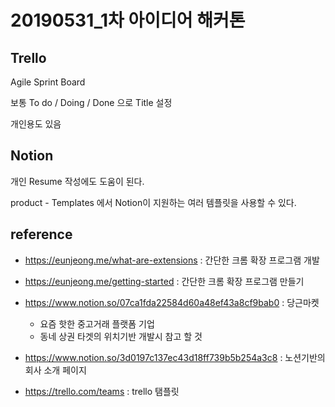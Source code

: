 # 20190531_1차 아이디어 해커톤

## Trello

Agile Sprint Board

보통 To do / Doing / Done 으로 Title 설정

개인용도 있음

## Notion

개인 Resume 작성에도 도움이 된다.

product - Templates 에서 Notion이 지원하는 여러 템플릿을 사용할 수 있다.



## reference

- <https://eunjeong.me/what-are-extensions> : 간단한 크롬 확장 프로그램 개발

- <https://eunjeong.me/getting-started> : 간단한 크롬 확장 프로그램 만들기

- <https://www.notion.so/07ca1fda22584d60a48ef43a8cf9bab0> : 당근마켓

  - 요즘 핫한 중고거래 플랫폼 기업
  - 동네 상권 타겟의 위치기반 개발시 참고 할 것

- <https://www.notion.so/3d0197c137ec43d18ff739b5b254a3c8> : 노션기반의 회사 소개 페이지

- <https://trello.com/teams> : trello 탬플릿

  

